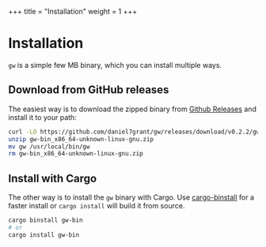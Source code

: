 +++
title = "Installation"
weight = 1
+++

# Installation

`gw` is a simple few MB binary, which you can install multiple ways.

## Download from GitHub releases

The easiest way is to download the zipped binary from [Github Releases](https://github.com/daniel7grant/gw/releases) and install it to your path:

```sh
curl -LO https://github.com/daniel7grant/gw/releases/download/v0.2.2/gw-bin_x86_64-unknown-linux-gnu.zip
unzip gw-bin_x86_64-unknown-linux-gnu.zip
mv gw /usr/local/bin/gw
rm gw-bin_x86_64-unknown-linux-gnu.zip
```

## Install with Cargo

The other way is to install the `gw` binary with Cargo. Use [cargo-binstall](https://github.com/cargo-bins/cargo-binstall) for a faster install or `cargo install` will build it from source.

```sh
cargo binstall gw-bin
# or
cargo install gw-bin
```
